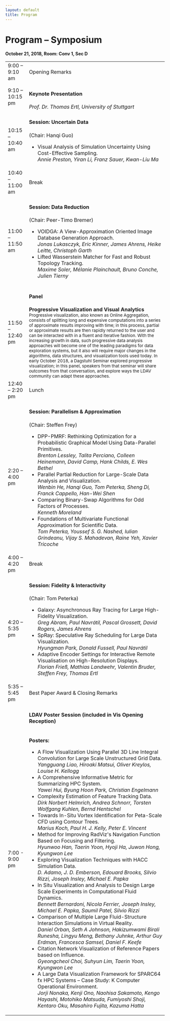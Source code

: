 ```yaml
---
layout: default
title: Program
---
```


<h1>Program – Symposium</h1>
<b>October 21, 2018, Room: Conv 1, Sec D</b>

<table class="program">
    <tr>
        <td>9:00 – 9:10 am</td>
        <td>Opening Remarks</td>
    </tr>
    <tr>
        <td>9:10 – 10:15 pm</td>
        <td><h4>Keynote Presentation</h4>
             <!-- <b>Multiphysics simulation not yet at the extreme scale.</b>
            <br /> -->
            <i>Prof. Dr. Thomas Ertl, University of Stuttgart</i>
        </td>
    </tr>
    <tr>
        <td>10:15 – 10:40 am</td>
        <td><h4>Session: Uncertain Data</h4>
            (Chair: Hanqi Guo)
            <ul>
                <li>
                    Visual Analysis of Simulation Uncertainty Using Cost-Effective Sampling.
                    <br /> 
                    <i>Annie Preston, Yiran Li, Franz Sauer, Kwan-Liu Ma</i>
                </li>
            </ul>
        </td>
    </tr>
    <tr>
        <td>10:40 – 11:00 am</td><td>Break</td>
    </tr>
    <tr>
        <td>11:00 – 11:50 am</td><td>
        <h4>Session: Data Reduction</h4>
        (Chair: Peer-Timo Bremer)
        <ul>
            <li>
                VOIDGA: A View-Approximation Oriented Image Database Generation Approach.<br />
                <i>Jonas Lukasczyk, Eric Kinner, James Ahrens, Heike Leitte, Christoph Garth</i>
            </li>
            <li>
                Lifted Wasserstein Matcher for Fast and Robust Topology Tracking.<br />
                <i>Maxime Soler, Mélanie Plainchault, Bruno Conche, Julien Tierny</i>
            </li>
        </ul>
        </td>
    </tr>
    <tr>
        <td>11:50 – 12:40 pm</td>
        <td><h4>Panel</h4>
        <b>Progressive Visualization and Visual Analytics</b>
        <!-- <br />
        <i>Participants: Kelly Gaither, Chris Johnson, Patricia Crossno, Peer-Timo Bremer, Ross Maciejewski</i> -->
        <br />
        <small>Progressive visualization, also known as Online Aggregation, consists of splitting long and expensive computations into a series of approximate results improving with time; in this process, partial or approximate results are then rapidly returned to the user and can be interacted with in a fluent and iterative fashion. With the increasing growth in data, such progressive data analysis approaches will become one of the leading paradigms for data exploration systems, but it also will require major changes in the algorithms, data structures, and visualization tools used today.  In early October 2018, a Dagstuhl Seminar explored progressive visualization; in this panel, speakers from that seminar will share outcomes from that conversation, and explore ways the LDAV community can adapt these approaches.</small>
        </td>
    </tr>
    <tr>
        <td>12:40 – 2:20 pm</td>
        <td>Lunch</td>
    </tr>
    <tr>
        <td>2:20 – 4:00 pm</td>
        <td><h4>Session: Parallelism & Approximation</h4>
            (Chair: Steffen Frey)
            <ul>
                <li>
                    DPP-PMRF: Rethinking Optimization for a Probabilistic Graphical Model Using Data-Parallel Primitives.<br />
                    <i>Brenton Lessley, Talita Perciano, Colleen Heinemann, David Camp, Hank Childs, E. Wes Bethel</i>
                </li>
                <li>
                    Parallel Partial Reduction for Large-Scale Data Analysis and Visualization.<br />
                    <i>Wenbin He, Hanqi Guo, Tom Peterka, Sheng Di, Franck Cappello, Han-Wei Shen</i>
                </li>
                <li>
                    Comparing Binary-Swap Algorithms for Odd Factors of Processes.<br /> 
                    <i>Kenneth Moreland</i>
                </li>
                <li>
                    Foundations of Multivariate Functional Approximation for Scientific Data.<br />
                    <i>Tom Peterka, Youssef S. G. Nashed, Iulian Grindeanu, Vijay S. Mahadevan, Raine Yeh, Xavier Tricoche</i>
                </li>
            </ul>
        </td>
    </tr>
    <tr>
        <td>4:00 – 4:20 pm</td>
        <td>Break</td>
    </tr>
    <tr>
        <td>4:20 – 5:35 pm</td>
        <td><h4>Session: Fidelity & Interactivity</h4>
        (Chair: Tom Peterka)
        <ul>
            <li>
            Galaxy: Asynchronous Ray Tracing for Large High-Fidelity Visualization.<br />
            <i>Greg Abram, Paul Navrátil, Pascal Grossett, David Rogers, James Ahrens</i>
            </li>
            <li>
            SpRay: Speculative Ray Scheduling for Large Data Visualization.
            <br />
            <i>Hyungman Park, Donald Fussell, Paul Navrátil</i>
            </li>
            <li>
            Adaptive Encoder Settings for Interactive Remote Visualisation on High-Resolution Displays.
            <br />
            <i>Florian Frieß, Mathias Landwehr, Valentin Bruder, Steffen Frey, Thomas Ertl</i>
            </li>
        </ul>
        </td>
    </tr>
    <tr>
        <td>5:35 – 5:45 pm</td>
        <td>Best Paper Award &amp; Closing Remarks</td>
    </tr>
    <!-- <tr>
        <td>5:35 – 6:05 pm</td>
        <td>Poster Presentations</td>
    </tr> -->
    <tr>
        <td>7:00 - 9:00 pm</td>
        <td><h4>LDAV Poster Session (included in Vis Opening Reception)</h4>
        <br />
        <b>Posters:</b>
            <ul>
                <li>
                    A Flow Visualization Using Parallel 3D Line Integral Convolution for Large Scale Unstructured Grid Data.<br />
                    <i>Yangguang Liao, Hiroaki Matsui, Oliver Kreylos, Louise H. Kellogg</i>
                </li>
                <li>
                    A Comprehensive Informative Metric for Summarizing HPC System.<br />
                    <i>Yawei Hui, Byung Hoon Park, Christian Engelmann</i>
                </li>
                <li>
                    Complexity Estimation of Feature Tracking Data.<br />
                    <i>Dirk Norbert Helmrich, Andrea Schnorr, Torsten Wolfgang Kuhlen, Bernd Hentschel</i>
                </li>
                <li>
                    Towards In-Situ Vortex Identification for Peta-Scale CFD using Contour Trees.<br />
                    <i>Marius Koch, Paul H. J. Kelly, Peter E. Vincent</i>
                </li>
                <li>
                    Method for Improving RadViz's Navigation Function Based on Focusing and Filtering.<br />
                    <i>Hyunwoo Han, Taerin Yoon, Hyoji Ha, Juwon Hong, Kyungwon Lee</i>
                </li>
                <li>
                    Exploring Visualization Techniques with HACC Simulation Data.<br />
                    <i>D. Adamo, J. D. Emberson, Edouard Brooks, Silvio Rizzi, Joseph Insley, Michael E. Papka</i>
                </li>
                <li>
                    In Situ Visualization and Analysis to Design Large Scale Experiments in Computational Fluid Dynamics.<br />
                    <i>Bennett Bernardoni, Nicola Ferrier, Joseph Insley, Michael E. Papka, Saumil Patel, Silvio Rizzi</i>
                </li>
                <li>
                    Comparison of Multiple Large Fluid-Structure Interaction Simulations in Virtual Reality.<br />
                    <i>Daniel Orban, Seth A Johnson, Hakizumwami Birali Runesha, Lingyu Meng, Bethany Juhnke, Arthur Guy Erdman, Francesca Samsel, Daniel F. Keefe</i>
                </li>
                <li>
                    Citation Network Visualization of Reference Papers based on Influence.<br />
                    <i>Gyeongcheol Choi, Suhyun Lim, Taerin Yoon, Kyungwon Lee</i>
                </li>
                <li>
                    A Large Data Visualization Framework for SPARC64 fx HPC Systems – Case Study: K Computer Operational Environment.<br />
                    <i>Jorji Nonaka, Kenji Ono, Naohisa Sakamoto, Kengo Hayashi, Motohiko Matsuda, Fumiyoshi Shoji, Kentaro Oku, Masahiro Fujita, Kazuma Hatta</i>
                </li>
            </ul>
        </td>
    </tr>
</table>

<!-- <hr />

<h1>Keynote</h1>

<b>T.B.A.</b><br />
<i>Prof. Dr. Thomas Ertl, University of Stuttgart</i>

Lorem ipsum (abstract).

<p style="text-align: left;">
<b>Speaker</b><br />
<img style="padding: 0; margin: 0 0 1em 1em; float: right; width: 20%" src="assets/UR.jpg" />
Bio
</p> -->
